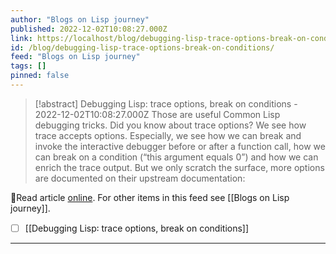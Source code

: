 ```yaml
---
author: "Blogs on Lisp journey"
published: 2022-12-02T10:08:27.000Z
link: https://localhost/blog/debugging-lisp-trace-options-break-on-conditions/
id: /blog/debugging-lisp-trace-options-break-on-conditions/
feed: "Blogs on Lisp journey"
tags: []
pinned: false
---
```

> [!abstract] Debugging Lisp: trace options, break on conditions - 2022-12-02T10:08:27.000Z
> Those are useful Common Lisp debugging tricks. Did you know about trace options? We see how trace accepts options. Especially, we see how we can break and invoke the interactive debugger before or after a function call, how we can break on a condition (“this argument equals 0”) and how we can enrich the trace output. But we only scratch the surface, more options are documented on their upstream documentation:

🔗Read article [online](https://localhost/blog/debugging-lisp-trace-options-break-on-conditions/). For other items in this feed see [[Blogs on Lisp journey]].

- [ ] [[Debugging Lisp꞉ trace options, break on conditions]]
- - -

